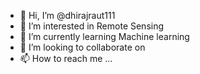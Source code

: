 - 👋 Hi, I’m @dhirajraut111
- 👀 I’m interested in Remote Sensing
- 🌱 I’m currently learning Machine learning 
- 💞️ I’m looking to collaborate on 
- 📫 How to reach me ...

<!---
dhirajraut111/dhirajraut111 is a ✨ special ✨ repository because its `README.md` (this file) appears on your GitHub profile.
You can click the Preview link to take a look at your changes.
--->
